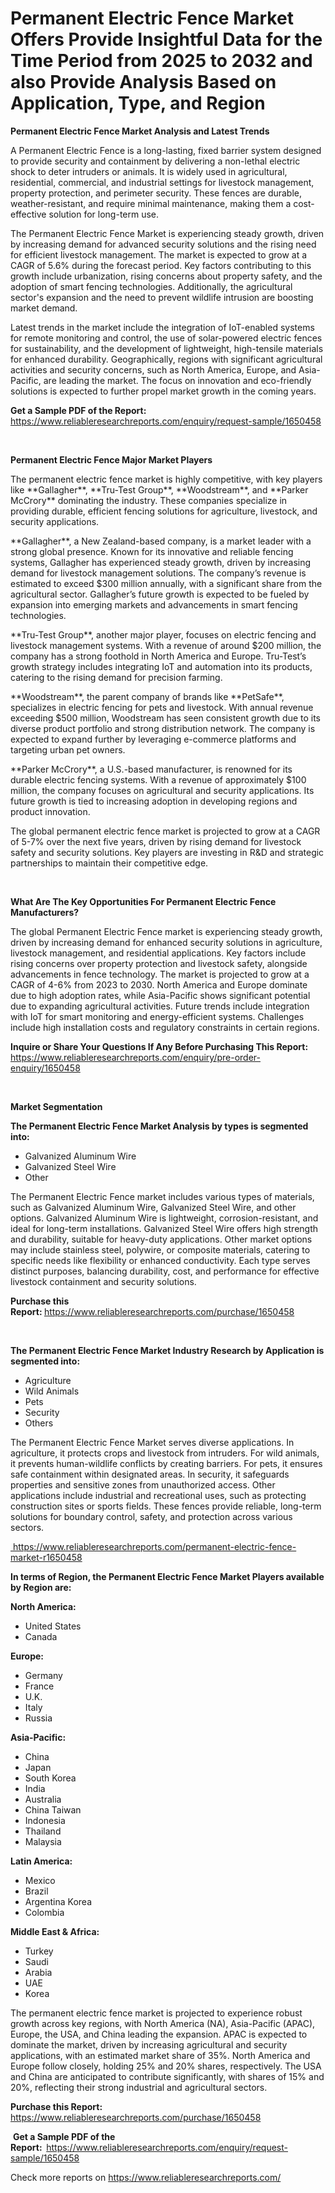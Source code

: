 <p><h1>Permanent Electric Fence Market Offers Provide Insightful Data for the Time Period from 2025 to 2032 and also Provide Analysis Based on Application, Type, and Region</h1></p><p><strong>Permanent Electric Fence Market Analysis and Latest Trends</strong></p>
<p><p>A Permanent Electric Fence is a long-lasting, fixed barrier system designed to provide security and containment by delivering a non-lethal electric shock to deter intruders or animals. It is widely used in agricultural, residential, commercial, and industrial settings for livestock management, property protection, and perimeter security. These fences are durable, weather-resistant, and require minimal maintenance, making them a cost-effective solution for long-term use.</p><p>The Permanent Electric Fence Market is experiencing steady growth, driven by increasing demand for advanced security solutions and the rising need for efficient livestock management. The market is expected to grow at a CAGR of 5.6% during the forecast period. Key factors contributing to this growth include urbanization, rising concerns about property safety, and the adoption of smart fencing technologies. Additionally, the agricultural sector's expansion and the need to prevent wildlife intrusion are boosting market demand.</p><p>Latest trends in the market include the integration of IoT-enabled systems for remote monitoring and control, the use of solar-powered electric fences for sustainability, and the development of lightweight, high-tensile materials for enhanced durability. Geographically, regions with significant agricultural activities and security concerns, such as North America, Europe, and Asia-Pacific, are leading the market. The focus on innovation and eco-friendly solutions is expected to further propel market growth in the coming years.</p></p>
<p><strong>Get a Sample PDF of the Report:&nbsp;</strong> <a href="https://www.reliableresearchreports.com/enquiry/request-sample/1650458?utm_campaign=2204&utm_medium=2&utm_source=Github&utm_content=ia&utm_term=25012025&utm_id=permanent-electric-fence">https://www.reliableresearchreports.com/enquiry/request-sample/1650458</a></p>
<p>&nbsp;</p>
<p><strong>Permanent Electric Fence Major Market Players</strong></p>
<p><p>The permanent electric fence market is highly competitive, with key players like **Gallagher**, **Tru-Test Group**, **Woodstream**, and **Parker McCrory** dominating the industry. These companies specialize in providing durable, efficient fencing solutions for agriculture, livestock, and security applications.</p><p>**Gallagher**, a New Zealand-based company, is a market leader with a strong global presence. Known for its innovative and reliable fencing systems, Gallagher has experienced steady growth, driven by increasing demand for livestock management solutions. The company’s revenue is estimated to exceed $300 million annually, with a significant share from the agricultural sector. Gallagher’s future growth is expected to be fueled by expansion into emerging markets and advancements in smart fencing technologies.</p><p>**Tru-Test Group**, another major player, focuses on electric fencing and livestock management systems. With a revenue of around $200 million, the company has a strong foothold in North America and Europe. Tru-Test’s growth strategy includes integrating IoT and automation into its products, catering to the rising demand for precision farming.</p><p>**Woodstream**, the parent company of brands like **PetSafe**, specializes in electric fencing for pets and livestock. With annual revenue exceeding $500 million, Woodstream has seen consistent growth due to its diverse product portfolio and strong distribution network. The company is expected to expand further by leveraging e-commerce platforms and targeting urban pet owners.</p><p>**Parker McCrory**, a U.S.-based manufacturer, is renowned for its durable electric fencing systems. With a revenue of approximately $100 million, the company focuses on agricultural and security applications. Its future growth is tied to increasing adoption in developing regions and product innovation.</p><p>The global permanent electric fence market is projected to grow at a CAGR of 5-7% over the next five years, driven by rising demand for livestock safety and security solutions. Key players are investing in R&D and strategic partnerships to maintain their competitive edge.</p></p>
<p>&nbsp;</p>
<p><strong>What Are The Key Opportunities For Permanent Electric Fence Manufacturers?</strong></p>
<p><p>The global Permanent Electric Fence market is experiencing steady growth, driven by increasing demand for enhanced security solutions in agriculture, livestock management, and residential applications. Key factors include rising concerns over property protection and livestock safety, alongside advancements in fence technology. The market is projected to grow at a CAGR of 4-6% from 2023 to 2030. North America and Europe dominate due to high adoption rates, while Asia-Pacific shows significant potential due to expanding agricultural activities. Future trends include integration with IoT for smart monitoring and energy-efficient systems. Challenges include high installation costs and regulatory constraints in certain regions.</p></p>
<p><strong>Inquire or Share Your Questions If Any Before Purchasing This Report:</strong> <a href="https://www.reliableresearchreports.com/enquiry/pre-order-enquiry/1650458?utm_campaign=2204&utm_medium=2&utm_source=Github&utm_content=ia&utm_term=25012025&utm_id=permanent-electric-fence">https://www.reliableresearchreports.com/enquiry/pre-order-enquiry/1650458</a></p>
<p>&nbsp;</p>
<p><strong>Market Segmentation</strong></p>
<p><strong>The Permanent Electric Fence Market Analysis by types is segmented into:</strong></p>
<p><ul><li>Galvanized Aluminum Wire</li><li>Galvanized Steel Wire</li><li>Other</li></ul></p>
<p><p>The Permanent Electric Fence market includes various types of materials, such as Galvanized Aluminum Wire, Galvanized Steel Wire, and other options. Galvanized Aluminum Wire is lightweight, corrosion-resistant, and ideal for long-term installations. Galvanized Steel Wire offers high strength and durability, suitable for heavy-duty applications. Other market options may include stainless steel, polywire, or composite materials, catering to specific needs like flexibility or enhanced conductivity. Each type serves distinct purposes, balancing durability, cost, and performance for effective livestock containment and security solutions.</p></p>
<p><strong>Purchase this Report:&nbsp;</strong><a href="https://www.reliableresearchreports.com/purchase/1650458?utm_campaign=2204&utm_medium=2&utm_source=Github&utm_content=ia&utm_term=25012025&utm_id=permanent-electric-fence">https://www.reliableresearchreports.com/purchase/1650458</a></p>
<p>&nbsp;</p>
<p><strong>The Permanent Electric Fence Market Industry Research by Application is segmented into:</strong></p>
<p><ul><li>Agriculture</li><li>Wild Animals</li><li>Pets</li><li>Security</li><li>Others</li></ul></p>
<p><p>The Permanent Electric Fence Market serves diverse applications. In agriculture, it protects crops and livestock from intruders. For wild animals, it prevents human-wildlife conflicts by creating barriers. For pets, it ensures safe containment within designated areas. In security, it safeguards properties and sensitive zones from unauthorized access. Other applications include industrial and recreational uses, such as protecting construction sites or sports fields. These fences provide reliable, long-term solutions for boundary control, safety, and protection across various sectors.</p></p>
<p><a href="https://www.reliableresearchreports.com/permanent-electric-fence-market-r1650458?utm_campaign=2204&utm_medium=2&utm_source=Github&utm_content=ia&utm_term=25012025&utm_id=permanent-electric-fence">&nbsp;https://www.reliableresearchreports.com/permanent-electric-fence-market-r1650458</a></p>
<p><strong>In terms of Region, the Permanent Electric Fence Market Players available by Region are:</strong></p>
<p>
    <p> <strong> North America: </strong>
        <ul>
            <li>United States</li>
            <li>Canada</li>
        </ul>
        </p> 
    <p> <strong> Europe: </strong>
        <ul>
            <li>Germany</li>
            <li>France</li>
            <li>U.K.</li>
            <li>Italy</li>
            <li>Russia</li>
        </ul>
        </p> 
    <p> <strong> Asia-Pacific: </strong>
        <ul>
            <li>China</li>
            <li>Japan</li>
            <li>South Korea</li>
            <li>India</li>
            <li>Australia</li>
            <li>China Taiwan</li>
            <li>Indonesia</li>
            <li>Thailand</li>
            <li>Malaysia</li>
        </ul>
        </p> 
    <p> <strong> Latin America: </strong>
        <ul>
            <li>Mexico</li>
            <li>Brazil</li>
            <li>Argentina Korea</li>
            <li>Colombia</li>
        </ul>
        </p> 
    <p> <strong> Middle East & Africa: </strong>
        <ul>
            <li>Turkey</li>
            <li>Saudi</li>
            <li>Arabia</li>
            <li>UAE</li>
            <li>Korea</li>
        </ul>
    </p>
    </p>
<p><p>The permanent electric fence market is projected to experience robust growth across key regions, with North America (NA), Asia-Pacific (APAC), Europe, the USA, and China leading the expansion. APAC is expected to dominate the market, driven by increasing agricultural and security applications, with an estimated market share of 35%. North America and Europe follow closely, holding 25% and 20% shares, respectively. The USA and China are anticipated to contribute significantly, with shares of 15% and 20%, reflecting their strong industrial and agricultural sectors.</p></p>
<p><strong>Purchase this Report: </strong><a href="https://www.reliableresearchreports.com/purchase/1650458?utm_campaign=2204&utm_medium=2&utm_source=Github&utm_content=ia&utm_term=25012025&utm_id=permanent-electric-fence">https://www.reliableresearchreports.com/purchase/1650458</a></p>
<p>&nbsp;<strong>Get a Sample PDF of the Report:&nbsp;&nbsp;</strong><a href="https://www.reliableresearchreports.com/enquiry/request-sample/1650458?utm_campaign=2204&utm_medium=2&utm_source=Github&utm_content=ia&utm_term=25012025&utm_id=permanent-electric-fence">https://www.reliableresearchreports.com/enquiry/request-sample/1650458</a></p>
<p><strong></strong></p>
<p>Check more reports on <a href="https://www.reliableresearchreports.com/?utm_campaign=2204&utm_medium=2&utm_source=Github&utm_content=ia&utm_term=25012025&utm_id=permanent-electric-fence">https://www.reliableresearchreports.com/</a></p>